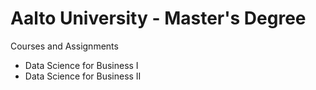 # Aalto University - Master's Degree

Courses and Assignments
- Data Science for Business I
- Data Science for Business II
